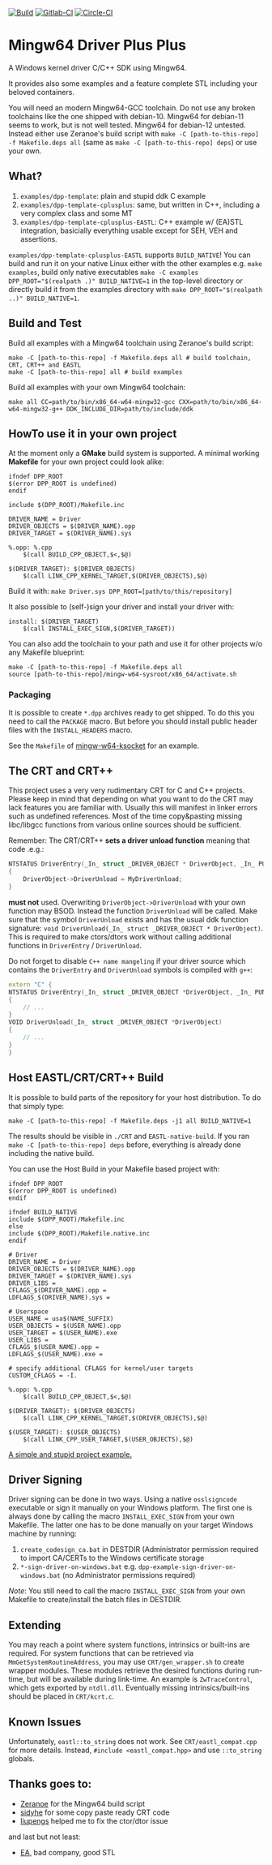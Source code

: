 [![Build](https://github.com/utoni/mingw-w64-dpp/actions/workflows/build.yml/badge.svg "Github Actions")](https://github.com/utoni/mingw-w64-dpp/actions/workflows/build.yml)
[![Gitlab-CI](https://gitlab.com/utoni/mingw-w64-ddk-template/badges/main/pipeline.svg "Gitlab-CI: main branch")](https://gitlab.com/utoni/mingw-w64-ddk-template/-/pipelines)
[![Circle-CI](https://circleci.com/gh/utoni/mingw-w64-dpp.svg?style=shield "Circle-CI")](https://app.circleci.com/pipelines/github/utoni/mingw-w64-dpp)

# Mingw64 Driver Plus Plus

A Windows kernel driver C/C++ SDK using Mingw64.

It provides also some examples and a feature complete STL including your
beloved containers.

You will need an modern Mingw64-GCC toolchain.
Do not use any broken toolchains like the one shipped with debian-10.
Mingw64 for debian-11 seems to work, but is not well tested. Mingw64 for debian-12 untested.
Instead either use Zeranoe's build script with `make -C [path-to-this-repo] -f Makefile.deps all` (same as `make -C [path-to-this-repo] deps`) or use your own.

## What?

1. `examples/dpp-template`: plain and stupid ddk C example
2. `examples/dpp-template-cplusplus`: same, but written in C++, including a very complex class and some MT
3. `examples/dpp-template-cplusplus-EASTL`: C++ example w/ (EA)STL integration, basicially everything usable except for SEH, VEH and assertions.

`examples/dpp-template-cplusplus-EASTL` supports `BUILD_NATIVE`!
You can build and run it on your native Linux either with the other examples e.g. `make examples`, build only native executables `make -C examples DPP_ROOT="$(realpath .)" BUILD_NATIVE=1` in the top-level directory or directly build it from the examples directory with `make DPP_ROOT="$(realpath ..)" BUILD_NATIVE=1`.

## Build and Test

Build all examples with a Mingw64 toolchain using Zeranoe's build script:

```
make -C [path-to-this-repo] -f Makefile.deps all # build toolchain, CRT, CRT++ and EASTL
make -C [path-to-this-repo] all # build examples
```

Build all examples with your own Mingw64 toolchain:

``
make all CC=path/to/bin/x86_64-w64-mingw32-gcc CXX=path/to/bin/x86_64-w64-mingw32-g++ DDK_INCLUDE_DIR=path/to/include/ddk
``

## HowTo use it in your own project

At the moment only a **GMake** build system is supported.
A minimal working **Makefile** for your own project could look alike:

```make
ifndef DPP_ROOT
$(error DPP_ROOT is undefined)
endif

include $(DPP_ROOT)/Makefile.inc

DRIVER_NAME = Driver
DRIVER_OBJECTS = $(DRIVER_NAME).opp
DRIVER_TARGET = $(DRIVER_NAME).sys

%.opp: %.cpp
	$(call BUILD_CPP_OBJECT,$<,$@)

$(DRIVER_TARGET): $(DRIVER_OBJECTS)
	$(call LINK_CPP_KERNEL_TARGET,$(DRIVER_OBJECTS),$@)
```

Build it with: `make Driver.sys DPP_ROOT=[path/to/this/repository]`

It also possible to (self-)sign your driver and install your driver with:

```make
install: $(DRIVER_TARGET)
    $(call INSTALL_EXEC_SIGN,$(DRIVER_TARGET))
```

You can also add the toolchain to your path and use it for other projects w/o any Makefile blueprint:

```
make -C [path-to-this-repo] -f Makefile.deps all
source [path-to-this-repo]/mingw-w64-sysroot/x86_64/activate.sh
```

### Packaging

It is possible to create `*.dpp` archives ready to get shipped.
To do this you need to call the `PACKAGE` macro.
But before you should install public header files with the `INSTALL_HEADERS` macro.

See the `Makefile` of [mingw-w64-ksocket](https://github.com/utoni/mingw-w64-ksocket.git) for an example.

## The CRT and CRT++

This project uses a very very rudimentary CRT for C and C++ projects.
Please keep in mind that depending on what you want to do the CRT may lack features you are familiar with.
Usually this will manifest in linker errors such as undefined references.
Most of the time copy&pasting missing libc/libgcc functions from various online sources should be sufficient.

Remember: The CRT/CRT++ **sets a driver unload function** meaning that code .e.g.:

```C
NTSTATUS DriverEntry(_In_ struct _DRIVER_OBJECT * DriverObject, _In_ PUNICODE_STRING RegistryPath)
{
    DriverObject->DriverUnload = MyDriverUnload;
}
```

**must not** used. Overwriting `DriverObject->DriverUnload` with your own function may BSOD.
Instead the function `DriverUnload` will be called.
Make sure that the symbol `DriverUnload` exists and has the usual ddk function signature:
`void DriverUnload(_In_ struct _DRIVER_OBJECT * DriverObject)`.
This is required to make ctors/dtors work without calling additional functions in `DriverEntry` / `DriverUnload`.

Do not forget to disable `C++ name mangeling` if your driver source which contains the `DriverEntry` and `DriverUnload` symbols is compiled with `g++`:

```C++
extern "C" {
NTSTATUS DriverEntry(_In_ struct _DRIVER_OBJECT *DriverObject, _In_ PUNICODE_STRING RegistryPath)
{
    // ...
}
VOID DriverUnload(_In_ struct _DRIVER_OBJECT *DriverObject)
{
    // ...
}
}
```

## Host EASTL/CRT/CRT++ Build

It is possible to build parts of the repository for your host distribution.
To do that simply type:

``
make -C [path-to-this-repo] -f Makefile.deps -j1 all BUILD_NATIVE=1
``

The results should be visible in `./CRT` and `EASTL-native-build`.
If you ran `make -C [path-to-this-repo] deps` before, everything is already done including the native build.

You can use the Host Build in your Makefile based project with:

```make
ifndef DPP_ROOT
$(error DPP_ROOT is undefined)
endif

ifndef BUILD_NATIVE
include $(DPP_ROOT)/Makefile.inc
else
include $(DPP_ROOT)/Makefile.native.inc
endif

# Driver
DRIVER_NAME = Driver
DRIVER_OBJECTS = $(DRIVER_NAME).opp
DRIVER_TARGET = $(DRIVER_NAME).sys
DRIVER_LIBS =
CFLAGS_$(DRIVER_NAME).opp =
LDFLAGS_$(DRIVER_NAME).sys =

# Userspace
USER_NAME = usa$(NAME_SUFFIX)
USER_OBJECTS = $(USER_NAME).opp
USER_TARGET = $(USER_NAME).exe
USER_LIBS =
CFLAGS_$(USER_NAME).opp =
LDFLAGS_$(USER_NAME).exe =

# specify additional CFLAGS for kernel/user targets
CUSTOM_CFLAGS = -I.

%.opp: %.cpp
	$(call BUILD_CPP_OBJECT,$<,$@)

$(DRIVER_TARGET): $(DRIVER_OBJECTS)
	$(call LINK_CPP_KERNEL_TARGET,$(DRIVER_OBJECTS),$@)

$(USER_TARGET): $(USER_OBJECTS)
	$(call LINK_CPP_USER_TARGET,$(USER_OBJECTS),$@)
```

[A simple and stupid project example.](https://github.com/utoni/mingw-w64-driver)

## Driver Signing

Driver signing can be done in two ways. Using a native `osslsigncode` executable or sign it manually on your Windows platform.
The first one is always done by calling the macro `INSTALL_EXEC_SIGN` from your own Makefile.
The latter one has to be done manually on your target Windows machine by running:

1. `create_codesign_ca.bat` in DESTDIR (Administrator permission required to import CA/CERTs to the Windows certificate storage
2. `*-sign-driver-on-windows.bat` e.g. `dpp-example-sign-driver-on-windows.bat` (no Administrator permissions required)

*Note*: You still need to call the macro `INSTALL_EXEC_SIGN` from your own Makefile to create/install the batch files in DESTDIR.

## Extending

You may reach a point where system functions, intrinsics or built-ins are required.
For system functions that can be retrieved via `MmGetSystemRoutineAddress`, you may use `CRT/gen_wrapper.sh` to create wrapper modules. These modules retrieve the desired functions during run-time, but will be available during link-time. An example is `ZwTraceControl`, which gets exported by `ntdll.dll`.
Eventually missing intrinsics/built-ins should be placed in `CRT/kcrt.c`.

## Known Issues

Unfortunately, `eastl::to_string` does not work. See `CRT/eastl_compat.cpp` for more details.
Instead, `#include <eastl_compat.hpp>` and use `::to_string` globals.

## Thanks goes to:

- [Zeranoe](https://github.com/Zeranoe/mingw-w64-build) for the Mingw64 build script
- [sidyhe](https://github.com/sidyhe/dxx) for some copy paste ready CRT code
- [liupengs](https://github.com/liupengs/Mini-CRT) helped me to fix the ctor/dtor issue

and last but not least:

- [EA](https://github.com/electronicarts/EASTL), bad company, good STL

